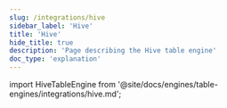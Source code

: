 ```yaml
---
slug: /integrations/hive
sidebar_label: 'Hive'
title: 'Hive'
hide_title: true
description: 'Page describing the Hive table engine'
doc_type: 'explanation'
---
```


import HiveTableEngine from '@site/docs/engines/table-engines/integrations/hive.md';

<HiveTableEngine/>
